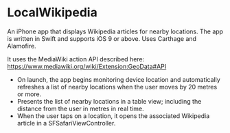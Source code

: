# LocalWikipedia

An iPhone app that displays Wikipedia articles for nearby locations. The app is written in Swift and supports iOS 9 or above. Uses Carthage and Alamofire.

It uses the  MediaWiki action API described here:
https://www.mediawiki.org/wiki/Extension:GeoData#API

- On launch, the app begins monitoring device location and automatically refreshes a list of nearby locations when the user moves by 20 metres or more.
- Presents the list of nearby locations in a table view; including the distance from the user in metres in real time.
- When the user taps on a location, it opens the associated Wikipedia article in a SFSafariViewController.
